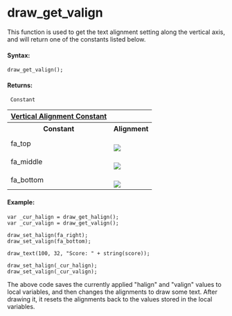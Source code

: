 # draw_get_valign

This function is used to get the text alignment setting along the
vertical axis, and will return one of the constants listed below.

#### Syntax:

``` gml
draw_get_valign();
```

#### Returns:

``` gml
 Constant
```

<table>
<tbody>
<tr class="header">
<th><span> <a
href="../../../../../GameMaker_Language/GML_Reference/Drawing/Text/draw_set_valign">Vertical
Alignment Constant</a> </span></th>
<th></th>
</tr>
<tr class="odd">
<th>Constant</th>
<th>Alignment</th>
</tr>

<tr class="odd">
<td><span> fa_top </span></td>
<td><br />
<img
src="https://gms.magecorn.com/Manual/assets/Images/Scripting_Reference/GML/Reference/Drawing/fa_top.png" /><br />
</td>
</tr>
<tr class="even">
<td><span> fa_middle </span></td>
<td><br />
<img
src="https://gms.magecorn.com/Manual/assets/Images/Scripting_Reference/GML/Reference/Drawing/fa_middle.png" /><br />
</td>
</tr>
<tr class="odd">
<td><span> fa_bottom </span></td>
<td><br />
<img
src="https://gms.magecorn.com/Manual/assets/Images/Scripting_Reference/GML/Reference/Drawing/fa_bottom.png" /><br />
</td>
</tr>
</tbody>
</table>

#### Example:

``` gml
var _cur_halign = draw_get_halign();
var _cur_valign = draw_get_valign();

draw_set_halign(fa_right);
draw_set_valign(fa_bottom);

draw_text(100, 32, "Score: " + string(score));

draw_set_halign(_cur_halign);
draw_set_valign(_cur_valign);
```

The above code saves the currently applied "halign" and "valign" values
to local variables, and then changes the alignments to draw some text.
After drawing it, it resets the alignments back to the values stored in
the local variables.

